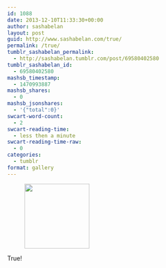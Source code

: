 ```yaml
---
id: 1088
date: 2013-12-10T11:33:30+00:00
author: sashabelan
layout: post
guid: http://www.sashabelan.com/true/
permalink: /true/
tumblr_sashabelan_permalink:
  - http://sashabelan.tumblr.com/post/69580402580
tumblr_sashabelan_id:
  - 69580402580
mashsb_timestamp:
  - 1470993887
mashsb_shares:
  - 0
mashsb_jsonshares:
  - '{"total":0}'
swcart-word-count:
  - 2
swcart-reading-time:
  - less then a minute
swcart-reading-time-raw:
  - 0
categories:
  - tumblr
format: gallery
---
```

<div id='gallery-549' class='gallery galleryid-1088 gallery-columns-3 gallery-size-thumbnail'>
  <figure class='gallery-item'> 
  
  <div class='gallery-icon landscape'>
    <a href='http://www.sashabelan.ru/true/attachment/1089/'><img width="150" height="150" src="http://www.sashabelan.ru/wp-content/uploads/2013/12/tumblr_mxl9fuT2tt1qarj97o1_1280-150x150.jpg" class="attachment-thumbnail size-thumbnail" alt="" srcset="http://www.sashabelan.ru/wp-content/uploads/2013/12/tumblr_mxl9fuT2tt1qarj97o1_1280-150x150.jpg 150w, http://www.sashabelan.ru/wp-content/uploads/2013/12/tumblr_mxl9fuT2tt1qarj97o1_1280-300x300.jpg 300w, http://www.sashabelan.ru/wp-content/uploads/2013/12/tumblr_mxl9fuT2tt1qarj97o1_1280-230x230.jpg 230w, http://www.sashabelan.ru/wp-content/uploads/2013/12/tumblr_mxl9fuT2tt1qarj97o1_1280-350x350.jpg 350w, http://www.sashabelan.ru/wp-content/uploads/2013/12/tumblr_mxl9fuT2tt1qarj97o1_1280.jpg 640w" sizes="(max-width: 150px) 100vw, 150px" /></a>
  </div></figure>
</div>

True!